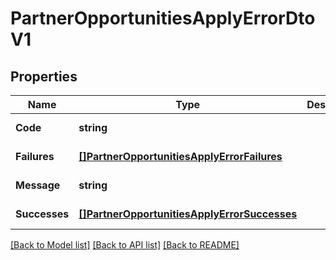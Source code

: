 # PartnerOpportunitiesApplyErrorDtoV1

## Properties
Name | Type | Description | Notes
------------ | ------------- | ------------- | -------------
**Code** | **string** |  | [default to null]
**Failures** | [**[]PartnerOpportunitiesApplyErrorFailures**](PartnerOpportunitiesApplyErrorFailures.md) |  | [default to null]
**Message** | **string** |  | [default to null]
**Successes** | [**[]PartnerOpportunitiesApplyErrorSuccesses**](PartnerOpportunitiesApplyErrorSuccesses.md) |  | [default to null]

[[Back to Model list]](../README.md#documentation-for-models) [[Back to API list]](../README.md#documentation-for-api-endpoints) [[Back to README]](../README.md)

